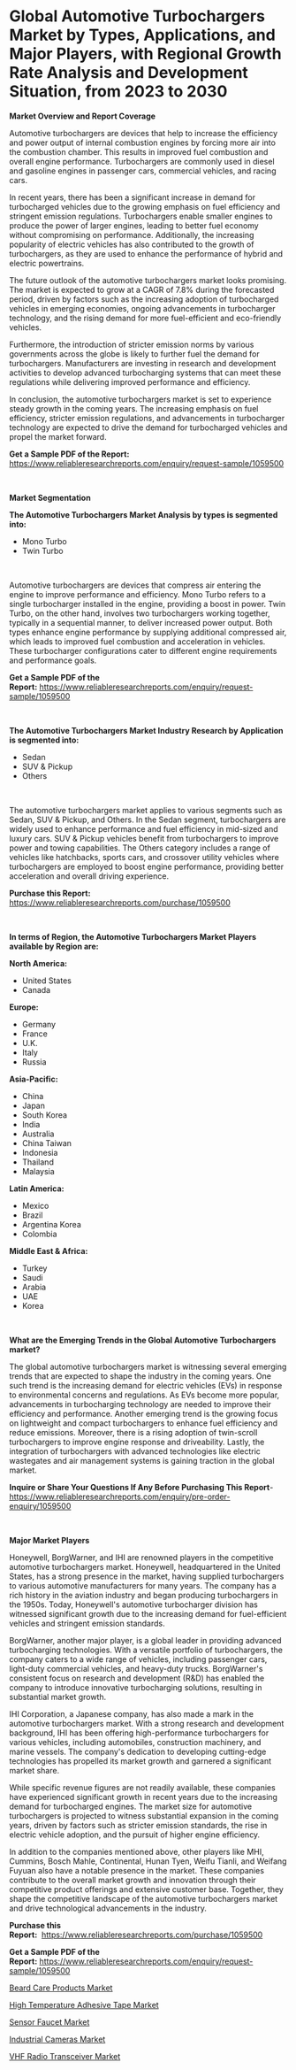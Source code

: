 <p><h1>Global Automotive Turbochargers Market by Types, Applications, and Major Players, with Regional Growth Rate Analysis and Development Situation, from 2023 to 2030</h1></p><p><strong>Market Overview and Report Coverage</strong></p>
<p><p>Automotive turbochargers are devices that help to increase the efficiency and power output of internal combustion engines by forcing more air into the combustion chamber. This results in improved fuel combustion and overall engine performance. Turbochargers are commonly used in diesel and gasoline engines in passenger cars, commercial vehicles, and racing cars.</p><p>In recent years, there has been a significant increase in demand for turbocharged vehicles due to the growing emphasis on fuel efficiency and stringent emission regulations. Turbochargers enable smaller engines to produce the power of larger engines, leading to better fuel economy without compromising on performance. Additionally, the increasing popularity of electric vehicles has also contributed to the growth of turbochargers, as they are used to enhance the performance of hybrid and electric powertrains.</p><p>The future outlook of the automotive turbochargers market looks promising. The market is expected to grow at a CAGR of 7.8% during the forecasted period, driven by factors such as the increasing adoption of turbocharged vehicles in emerging economies, ongoing advancements in turbocharger technology, and the rising demand for more fuel-efficient and eco-friendly vehicles.</p><p>Furthermore, the introduction of stricter emission norms by various governments across the globe is likely to further fuel the demand for turbochargers. Manufacturers are investing in research and development activities to develop advanced turbocharging systems that can meet these regulations while delivering improved performance and efficiency.</p><p>In conclusion, the automotive turbochargers market is set to experience steady growth in the coming years. The increasing emphasis on fuel efficiency, stricter emission regulations, and advancements in turbocharger technology are expected to drive the demand for turbocharged vehicles and propel the market forward.</p></p>
<p><strong>Get a Sample PDF of the Report:</strong> <a href="https://www.reliableresearchreports.com/enquiry/request-sample/1059500">https://www.reliableresearchreports.com/enquiry/request-sample/1059500</a></p>
<p>&nbsp;</p>
<p><strong>Market Segmentation</strong></p>
<p><strong>The Automotive Turbochargers Market Analysis by types is segmented into:</strong></p>
<p><ul><li>Mono Turbo</li><li>Twin Turbo</li></ul></p>
<p>&nbsp;</p>
<p><p>Automotive turbochargers are devices that compress air entering the engine to improve performance and efficiency. Mono Turbo refers to a single turbocharger installed in the engine, providing a boost in power. Twin Turbo, on the other hand, involves two turbochargers working together, typically in a sequential manner, to deliver increased power output. Both types enhance engine performance by supplying additional compressed air, which leads to improved fuel combustion and acceleration in vehicles. These turbocharger configurations cater to different engine requirements and performance goals.</p></p>
<p><strong>Get a Sample PDF of the Report:</strong>&nbsp;<a href="https://www.reliableresearchreports.com/enquiry/request-sample/1059500">https://www.reliableresearchreports.com/enquiry/request-sample/1059500</a></p>
<p>&nbsp;</p>
<p><strong>The Automotive Turbochargers Market Industry Research by Application is segmented into:</strong></p>
<p><ul><li>Sedan</li><li>SUV & Pickup</li><li>Others</li></ul></p>
<p>&nbsp;</p>
<p><p>The automotive turbochargers market applies to various segments such as Sedan, SUV & Pickup, and Others. In the Sedan segment, turbochargers are widely used to enhance performance and fuel efficiency in mid-sized and luxury cars. SUV & Pickup vehicles benefit from turbochargers to improve power and towing capabilities. The Others category includes a range of vehicles like hatchbacks, sports cars, and crossover utility vehicles where turbochargers are employed to boost engine performance, providing better acceleration and overall driving experience.</p></p>
<p><strong>Purchase this Report:</strong>&nbsp; <a href="https://www.reliableresearchreports.com/purchase/1059500">https://www.reliableresearchreports.com/purchase/1059500</a></p>
<p>&nbsp;</p>
<p><strong>In terms of Region, the Automotive Turbochargers Market Players available by Region are:</strong></p>
<p>
    <p> <strong> North America: </strong>
        <ul>
            <li>United States</li>
            <li>Canada</li>
        </ul>
        </p> 
    <p> <strong> Europe: </strong>
        <ul>
            <li>Germany</li>
            <li>France</li>
            <li>U.K.</li>
            <li>Italy</li>
            <li>Russia</li>
        </ul>
        </p> 
    <p> <strong> Asia-Pacific: </strong>
        <ul>
            <li>China</li>
            <li>Japan</li>
            <li>South Korea</li>
            <li>India</li>
            <li>Australia</li>
            <li>China Taiwan</li>
            <li>Indonesia</li>
            <li>Thailand</li>
            <li>Malaysia</li>
        </ul>
        </p> 
    <p> <strong> Latin America: </strong>
        <ul>
            <li>Mexico</li>
            <li>Brazil</li>
            <li>Argentina Korea</li>
            <li>Colombia</li>
        </ul>
        </p> 
    <p> <strong> Middle East & Africa: </strong>
        <ul>
            <li>Turkey</li>
            <li>Saudi</li>
            <li>Arabia</li>
            <li>UAE</li>
            <li>Korea</li>
        </ul>
    </p>
    </p>
<p>&nbsp;</p>
<p><strong>What are the Emerging Trends in the Global Automotive Turbochargers market?</strong></p>
<p><p>The global automotive turbochargers market is witnessing several emerging trends that are expected to shape the industry in the coming years. One such trend is the increasing demand for electric vehicles (EVs) in response to environmental concerns and regulations. As EVs become more popular, advancements in turbocharging technology are needed to improve their efficiency and performance. Another emerging trend is the growing focus on lightweight and compact turbochargers to enhance fuel efficiency and reduce emissions. Moreover, there is a rising adoption of twin-scroll turbochargers to improve engine response and driveability. Lastly, the integration of turbochargers with advanced technologies like electric wastegates and air management systems is gaining traction in the global market.</p></p>
<p><strong>Inquire or Share Your Questions If Any Before Purchasing This Report</strong>- <a href="https://www.reliableresearchreports.com/enquiry/pre-order-enquiry/1059500">https://www.reliableresearchreports.com/enquiry/pre-order-enquiry/1059500</a></p>
<p>&nbsp;</p>
<p><strong>Major Market Players</strong></p>
<p><p>Honeywell, BorgWarner, and IHI are renowned players in the competitive automotive turbochargers market. Honeywell, headquartered in the United States, has a strong presence in the market, having supplied turbochargers to various automotive manufacturers for many years. The company has a rich history in the aviation industry and began producing turbochargers in the 1950s. Today, Honeywell's automotive turbocharger division has witnessed significant growth due to the increasing demand for fuel-efficient vehicles and stringent emission standards.</p><p>BorgWarner, another major player, is a global leader in providing advanced turbocharging technologies. With a versatile portfolio of turbochargers, the company caters to a wide range of vehicles, including passenger cars, light-duty commercial vehicles, and heavy-duty trucks. BorgWarner's consistent focus on research and development (R&D) has enabled the company to introduce innovative turbocharging solutions, resulting in substantial market growth.</p><p>IHI Corporation, a Japanese company, has also made a mark in the automotive turbochargers market. With a strong research and development background, IHI has been offering high-performance turbochargers for various vehicles, including automobiles, construction machinery, and marine vessels. The company's dedication to developing cutting-edge technologies has propelled its market growth and garnered a significant market share.</p><p>While specific revenue figures are not readily available, these companies have experienced significant growth in recent years due to the increasing demand for turbocharged engines. The market size for automotive turbochargers is projected to witness substantial expansion in the coming years, driven by factors such as stricter emission standards, the rise in electric vehicle adoption, and the pursuit of higher engine efficiency.</p><p>In addition to the companies mentioned above, other players like MHI, Cummins, Bosch Mahle, Continental, Hunan Tyen, Weifu Tianli, and Weifang Fuyuan also have a notable presence in the market. These companies contribute to the overall market growth and innovation through their competitive product offerings and extensive customer base. Together, they shape the competitive landscape of the automotive turbochargers market and drive technological advancements in the industry.</p></p>
<p><strong>Purchase this Report:</strong>&nbsp;&nbsp;<a href="https://www.reliableresearchreports.com/purchase/1059500">https://www.reliableresearchreports.com/purchase/1059500</a></p>
<p></p>
<p><strong>Get a Sample PDF of the Report:</strong>&nbsp;<a href="https://www.reliableresearchreports.com/enquiry/request-sample/1059500">https://www.reliableresearchreports.com/enquiry/request-sample/1059500</a></p>
<p><p><a href="https://medium.com/@royallittel2023/beard-care-products-market-insights-into-market-cagr-market-trends-and-growth-strategies-b9e49ecfc994">Beard Care Products Market</a></p><p><a href="https://medium.com/@brayanborer/high-temperature-adhesive-tape-market-trends-and-market-analysis-forecasted-for-period-2023-2030-d6da27b7eab7">High Temperature Adhesive Tape Market</a></p><p><a href="https://www.linkedin.com/pulse/sensor-faucet-market-size-growth-forecast-from-2023-2030-gsxoe/">Sensor Faucet Market</a></p><p><a href="https://www.linkedin.com/pulse/industrial-cameras-market-size-2023-2030-global-analysis-key-e4nte/">Industrial Cameras Market</a></p><p><a href="https://www.linkedin.com/pulse/vhf-radio-transceiver-market-insights-players-forecast-till-isvee/">VHF Radio Transceiver Market</a></p></p>